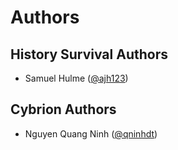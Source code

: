 # Authors

## History Survival Authors

* Samuel Hulme ([@ajh123](https://github.com/ajh123))

## Cybrion Authors

* Nguyen Quang Ninh ([@qninhdt](https://github.com/qninhdt))
